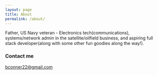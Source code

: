 ```yaml
---
layout: page
title: About
permalink: /about/
---
```


Father, US Navy veteran - Electronics tech(communications), systems/network admin in the satellite/oilfield business, and aspiring full stack developer(along with some other fun goodies along the way!).


### Contact me

[bconner22@gmail.com](mailto:bconner22@gmail.com)
